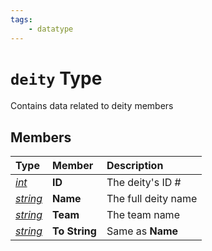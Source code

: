 ```yaml
---
tags:
    - datatype
---
```

# `deity` Type

Contains data related to deity members

## Members

| **Type** | **Member** | **Description** |
| :--- | :--- | :--- |
| [_int_](datatype-int.md) | **ID** | The deity's ID # |
| [_string_](datatype-string.md) | **Name** | The full deity name |
| [_string_](datatype-string.md) | **Team** | The team name |
| [_string_](datatype-string.md) | **To String** | Same as **Name** |
